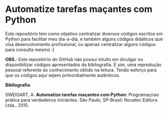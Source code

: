 # Automatize tarefas maçantes com Python

Este repositório tem como objetivo centralizar diversos códigos escritos em Python para facilitar meu dia-a-dia, e também alguns códigos didáticos que visa desenvolvimento profissional, ou apenas centralizar alguns códigos para consulta mesmo :]

**OBS.**: Este repositório do GitHub não possui intuito em divulgar ou disponibilizar códigos apresentados da bibliografia. E sim, uma reprodução pessoal referente ao conhecimento obtido na leitura. Tendo esforço para que os códigos aqui sejem primordialmente autênticos.

**Bibliografia**:

SWEIGART, A. **Automatize tarefas maçantes com Python**: Programaçnao prática para verdadeiros iniciantes. São Paulo, SP-Brasil: Novatec Editora Ltda., 2015.
